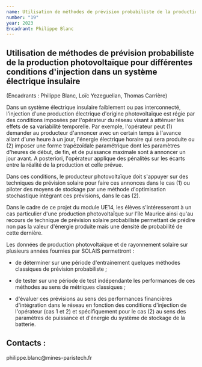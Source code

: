 ```yaml
---
name: Utilisation de méthodes de prévision probabiliste de la production photovoltaïque
number: "19"
year: 2023
Encadrant: Philippe Blanc
---
```


## Utilisation de méthodes de prévision probabiliste de la production photovoltaïque pour différentes conditions d'injection dans un système électrique insulaire

(Encadrants : Philippe Blanc, Loïc Yezeguelian, Thomas Carrière)

Dans un système électrique insulaire faiblement ou pas interconnecté,
l'injection d'une production électrique d'origine photovoltaïque est
régie par des conditions imposées par l'opérateur du réseau visant à
atténuer les effets de sa variabilité temporelle. Par exemple,
l'opérateur peut (1) demander au producteur d'annoncer avec un certain
temps à l'avance allant d'une heure à un jour, l'énergie électrique
horaire qui sera produite ou (2) imposer une forme trapézoïdale
paramétrique dont les paramètres d'heures de début, de fin, et de
puissance maximale sont à annoncer un jour avant. A posteriori,
l'opérateur applique des pénalités sur les écarts entre la réalité de la
production et celle prévue.

Dans ces conditions, le producteur photovoltaïque doit s'appuyer sur des
techniques de prévision solaire pour faire ces annonces dans le cas (1)
ou piloter des moyens de stockage par une méthode d'optimisation
stochastique intégrant ces prévisions, dans le cas (2).

Dans le cadre de ce projet du module UE14, les élèves s'intéresseront à
un cas particulier d'une production photovoltaïque sur l'île Maurice
ainsi qu'au recours de technique de prévision solaire probabiliste
permettant de prédire non pas la valeur d'énergie produite mais une
densité de probabilité de cette dernière.

Les données de production photovoltaïque et de rayonnement solaire sur
plusieurs années fournies par SOLAIS permettront :

- de déterminer sur une période d'entrainement quelques méthodes classiques de prévision probabiliste ;

- de tester sur une période de test indépendante les performances de ces méthodes au sens de métriques classiques ;

- d'évaluer ces prévisions au sens des performances financières d'intégration dans le réseau en fonction des conditions d'injection de l'opérateur (cas 1 et 2) et spécifiquement pour le cas (2) au sens des paramètres de puissance et d'énergie du système de stockage de la batterie.

## Contacts :

philippe.blanc\@mines-paristech.fr
